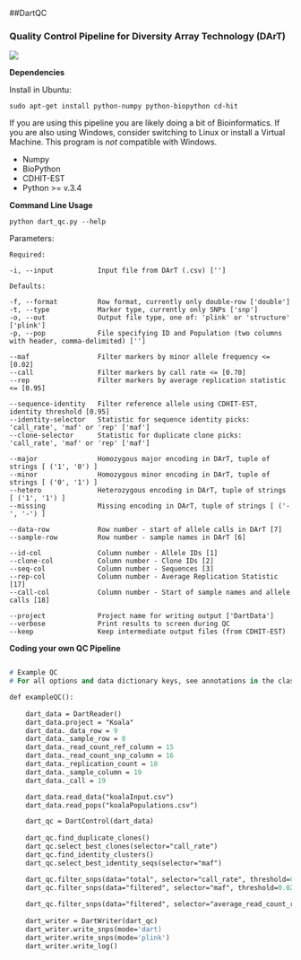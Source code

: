##DartQC
### Quality Control Pipeline for Diversity Array Technology (DArT) 

![](https://github.com/esteinig/dartQC/blob/master/dartQC.png)

**Dependencies**

Install in Ubuntu: 

`sudo apt-get install python-numpy python-biopython cd-hit`

If you are using this pipeline you are likely doing a bit of Bioinformatics. If you are also using Windows, consider switching to Linux or install a Virtual Machine. This program is *not* compatible with Windows.

* Numpy
* BioPython
* CDHIT-EST
* Python >= v.3.4

**Command Line Usage**

`python dart_qc.py --help`

Parameters:

```
Required:

-i, --input           Input file from DArT (.csv) ['']

Defaults:

-f, --format          Row format, currently only double-row ['double']
-t, --type            Marker type, currently only SNPs ['snp']
-o, --out             Output file type, one of: 'plink' or 'structure' ['plink']
-p, --pop             File specifying ID and Population (two columns with header, comma-delimited) ['']

--maf                 Filter markers by minor allele frequency <= [0.02]
--call                Filter markers by call rate <= [0.70]
--rep                 Filter markers by average replication statistic <= [0.95]

--sequence-identity   Filter reference allele using CDHIT-EST, identity threshold [0.95]
--identity-selector   Statistic for sequence identity picks: 'call_rate', 'maf' or 'rep' ['maf']
--clone-selector      Statistic for duplicate clone picks: 'call_rate', 'maf' or 'rep' ['maf']

--major               Homozygous major encoding in DArT, tuple of strings [ ('1', '0') ]
--minor               Homozygous minor encoding in DArT, tuple of strings [ ('0', '1') ]
--hetero              Heterozygous encoding in DArT, tuple of strings [ ('1', '1') ]
--missing             Missing encoding in DArT, tuple of strings [ ('-', '-') ]

--data-row            Row number - start of allele calls in DArT [7]
--sample-row          Row number - sample names in DArT [6]

--id-col              Column number - Allele IDs [1]
--clone-col           Column number - Clone IDs [2]
--seq-col             Column number - Sequences [3]
--rep-col             Column number - Average Replication Statistic [17]
--call-col            Column number - Start of sample names and allele calls [18]

--project             Project name for writing output ['DartData']
--verbose             Print results to screen during QC
--keep                Keep intermediate output files (from CDHIT-EST)
```

**Coding your own QC Pipeline**

```p

# Example QC
# For all options and data dictionary keys, see annotations in the classes for DartQC

def exampleQC():
    
    dart_data = DartReader()
    dart_data.project = "Koala"
    dart_data._data_row = 9
    dart_data._sample_row = 8
    dart_data._read_count_ref_column = 15
    dart_data._read_count_snp_column = 16
    dart_data._replication_count = 18
    dart_data._sample_column = 19
    dart_data._call = 19

    dart_data.read_data("koalaInput.csv")
    dart_data.read_pops("koalaPopulations.csv")

    dart_qc = DartControl(dart_data)
    
    dart_qc.find_duplicate_clones()
    dart_qc.select_best_clones(selector="call_rate")
    dart_qc.find_identity_clusters()
    dart_qc.select_best_identity_seqs(selector="maf")

    dart_qc.filter_snps(data="total", selector="call_rate", threshold=0.70, comparison="<=")
    dart_qc.filter_snps(data="filtered", selector="maf", threshold=0.02, comparison="<=")
    
    dart_qc.filter_snps(data="filtered", selector="average_read_count_red", threshold=50, comparison="<=")
    
    dart_writer = DartWriter(dart_qc)
    dart_writer.write_snps(mode='dart)
    dart_writer.write_snps(mode='plink')
    dart_writer.write_log()
    
```
